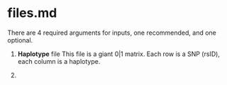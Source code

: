 files.md
======

There are 4 required arguments for inputs, one recommended, and one optional. 

1. **Haplotype** file
    This file is a giant ${0|1}$ matrix.  Each row is a SNP (rsID), each column is a haplotype.  

2. 